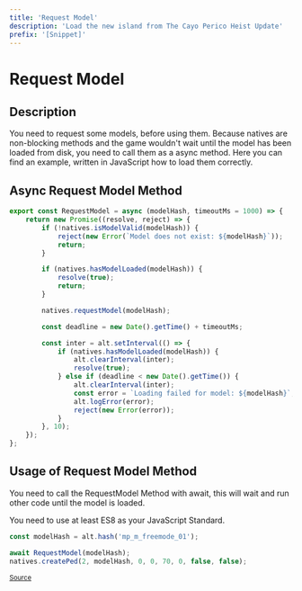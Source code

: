 ```yaml
---
title: 'Request Model'
description: 'Load the new island from The Cayo Perico Heist Update'
prefix: '[Snippet]'
---
```


# Request Model

## Description

You need to request some models, before using them. Because natives are non-blocking methods and the game wouldn't wait until the model has been loaded from disk, you need to call them as a async method. Here you can find an example, written in JavaScript how to load them correctly.

## Async Request Model Method

```js
export const RequestModel = async (modelHash, timeoutMs = 1000) => {
    return new Promise((resolve, reject) => {
        if (!natives.isModelValid(modelHash)) {
            reject(new Error(`Model does not exist: ${modelHash}`));
            return;
        }

        if (natives.hasModelLoaded(modelHash)) {
            resolve(true);
            return;
        }

        natives.requestModel(modelHash);

        const deadline = new Date().getTime() + timeoutMs;

        const inter = alt.setInterval(() => {
            if (natives.hasModelLoaded(modelHash)) {
                alt.clearInterval(inter);
                resolve(true);
            } else if (deadline < new Date().getTime()) {
                alt.clearInterval(inter);
                const error = `Loading failed for model: ${modelHash}`;
                alt.logError(error);
                reject(new Error(error));
            }
        }, 10);
    });
};
```

## Usage of Request Model Method

You need to call the RequestModel Method with await, this will wait and run other code until the model is loaded.

You need to use at least ES8 as your JavaScript Standard.

```js
const modelHash = alt.hash('mp_m_freemode_01');

await RequestModel(modelHash);
natives.createPed(2, modelHash, 0, 0, 70, 0, false, false);
```

<sub>[Source](https://wiki.altv.mp/wiki/Snippet:RequestModel)</sub>
